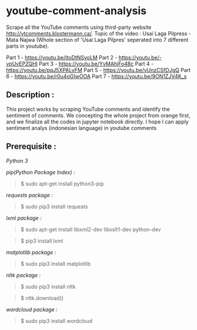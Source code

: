 # youtube-comment-analysis

Scrape all the YouTube comments using third-party website http://ytcomments.klostermann.ca/. Topic of the video : Usai Laga Pilpress - Mata Najwa (Whole section of 'Usai Laga Pilpres' seperated into 7 different parts in youtube).

Part 1 - https://youtu.be/ltoDtNSyoLM
Part 2 - https://youtu.be/-vpUvEPZQHI
Part 3 - https://youtu.be/YvMAhjFo48c 
Part 4 - https://youtu.be/pqJ5XPALvFM
Part 5 - https://youtu.be/vUnzCSfDJgQ
Part 6 - https://youtu.be/r0u4oGIwOOA 
Part 7 - https://youtu.be/9ON1ZJV4K_s

## Description :
This project works by scraping YouTube comments and identify the sentiment of comments. We concepting the whole project from orange first, and we finalize all the codes in jupyter notebook directly. I hope I can apply sentiment analys (indonesian language) in youtube comments


## Prerequisite :
_Python 3_

_pip(Python Package Index) :_

> $ sudo apt-get install python3-pip

_requests package :_

> $ sudo pip3 install requests

_lxml package :_

> $ sudo apt-get install libxml2-dev libxslt1-dev python-dev

> $ pip3 install lxml

_matplotlib package :_

> $ sudo pip3 install matplotlib

_nltk package :_

> $ sudo pip3 install nltk

> $ nltk.download()

_wordcloud package :_

> $ sudo pip3 install wordcloud
